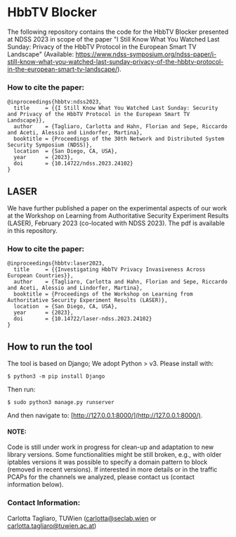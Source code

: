 # HbbTV Blocker

The following repository contains the code for the HbbTV Blocker presented at NDSS 2023 in scope of the paper "I Still Know What You Watched Last Sunday: Privacy of the HbbTV Protocol in the European Smart TV Landscape" (Available: <https://www.ndss-symposium.org/ndss-paper/i-still-know-what-you-watched-last-sunday-privacy-of-the-hbbtv-protocol-in-the-european-smart-tv-landscape/>).

### How to cite the paper:
```
@inproceedings{hbbtv:ndss2023,
  title     = {{I Still Know What You Watched Last Sunday: Security and Privacy of the HbbTV Protocol in the European Smart TV Landscape}},
  author    = {Tagliaro, Carlotta and Hahn, Florian and Sepe, Riccardo and Aceti, Alessio and Lindorfer, Martina},
  booktitle = {Proceedings of the 30th Network and Distributed System Security Symposium (NDSS)},
  location  = {San Diego, CA, USA},
  year      = {2023},
  doi       = {10.14722/ndss.2023.24102}
}
```

## LASER

We have further published a paper on the experimental aspects of our work at the Workshop on Learning from Authoritative Security Experiment Results (LASER), February 2023 (co-located with NDSS 2023). The pdf is available in this repository.

### How to cite the paper:
```
@inproceedings{hbbtv:laser2023,
  title     = {{Investigating HbbTV Privacy Invasiveness Across European Countries}},
  author    = {Tagliaro, Carlotta and Hahn, Florian and Sepe, Riccardo and Aceti, Alessio and Lindorfer, Martina},
  booktitle = {Proceedings of the Workshop on Learning from Authoritative Security Experiment Results (LASER)},
  location  = {San Diego, CA, USA},
  year      = {2023},
  doi       = {10.14722/laser-ndss.2023.24102}
}
```

## How to run the tool
The tool is based on Django; We adopt Python > v3. Please install with:

```
$ python3 -m pip install Django
```
Then run:
```
$ sudo python3 manage.py runserver
```
And then navigate to: [http://127.0.0.1:8000/](http://127.0.0.1:8000/).

#### NOTE:
Code is still under work in progress for clean-up and adaptation to new library versions. Some functionalities might be still broken, e.g., with older iptables versions it was possible to specify a domain pattern to block (removed in recent versions). If interested in more details or in the traffic PCAPs for the channels we analyzed, please contact us (contact information below).


### Contact Information:
Carlotta Tagliaro, TUWien (<carlotta@seclab.wien> or <carlotta.tagliaro@tuwien.ac.at>)
